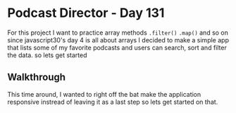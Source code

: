 # Podcast Director - Day 131

For this project I want to practice array methods `.filter()` `.map()` and so on since javascript30's day 4 is all about arrays
I decided to make a simple app that lists some of my favorite podcasts and users can search, sort and filter the data.
so lets get started

## Walkthrough

This time around, I wanted to right off the bat make the application responsive instread of leaving it as a last step so lets get started on that.